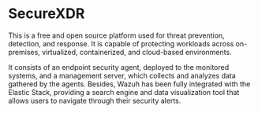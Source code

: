 # SecureXDR
This is a free and open source platform used for threat prevention, detection, and response. It is capable of protecting workloads across on-premises, virtualized, containerized, and cloud-based environments.

It consists of an endpoint security agent, deployed to the monitored systems, and a management server, which collects and analyzes data gathered by the agents. Besides, Wazuh has been fully integrated with the Elastic Stack, providing a search engine and data visualization tool that allows users to navigate through their security alerts.

